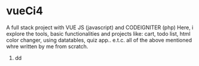 # vueCi4
 A full stack project with VUE JS (javascript) and CODEIGNITER (php)
 Here, i explore the tools, basic functionalities and projects like:
 cart, todo list, html color changer, using datatables, quiz app.. e.t.c.
 all of the above mentioned whre written by me from scratch.
<ol>
 <li>dd</li>
 </ol>
